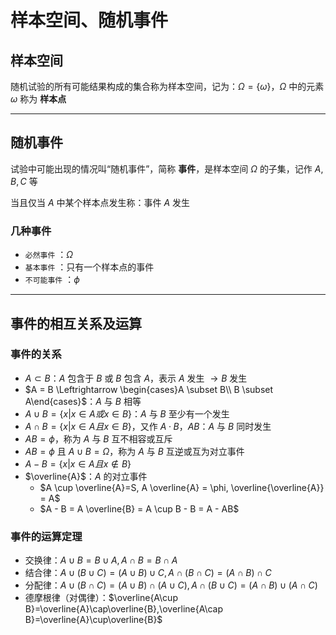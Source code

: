 # 样本空间、随机事件

## 样本空间

随机试验的所有可能结果构成的集合称为样本空间，记为：$\Omega = \{\omega\}$，$\Omega$ 中的元素 $\omega$ 称为 **样本点**

- - - - - -

## 随机事件

试验中可能出现的情况叫“随机事件”，简称 **事件**，是样本空间 $\Omega$ 的子集，记作 $A,B,C$ 等

当且仅当 $A$ 中某个样本点发生称：事件 $A$ 发生

### 几种事件

- `必然事件` ：$\Omega$
- `基本事件` ：只有一个样本点的事件
- `不可能事件` ：$\phi$

- - - - - -

## 事件的相互关系及运算

### 事件的关系

- $A \subset B$：$A$ 包含于 $B$ 或 $B$ 包含 $A$，表示 $A$ 发生 $\to B$ 发生
- $A = B \Leftrightarrow \begin{cases}A \subset B\\ B \subset A\end{cases}$：$A$ 与 $B$ 相等
- $A \cup B = \{x|x\in A 或 x\in B\}$：$A$ 与 $B$ 至少有一个发生
- $A \cap B = \{x|x\in A 且 x\in B\}$，又作 $A·B$，$AB$：$A$ 与 $B$ 同时发生
- $AB=\phi$，称为 $A$ 与 $B$ 互不相容或互斥
- $AB=\phi$ 且 $A \cup B = \Omega$，称为 $A$ 与 $B$ 互逆或互为对立事件
- $A-B=\{x|x\in A 且 x\notin B\}$
- $\overline{A}$：$A$ 的对立事件
    - $A \cup \overline{A}=S, A \overline{A} = \phi, \overline{\overline{A}} = A$
    - $A - B = A \overline{B} = A \cup B - B = A - AB$

### 事件的运算定理

- 交换律：$A\cup B=B\cup A,A\cap B=B\cap A$
- 结合律：$A\cup(B\cup C)=(A\cup B)\cup C,A\cap(B\cap C)=(A\cap B)\cap C$
- 分配律：$A\cup(B\cap C)=(A\cup B)\cap(A\cup C),A\cap(B\cup C)=(A\cap B)\cup(A\cap C)$
- 德摩根律（对偶律）：$\overline{A\cup B}=\overline{A}\cap\overline{B},\overline{A\cap B}=\overline{A}\cup\overline{B}$